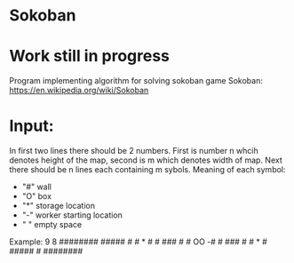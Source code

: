 # Sokoban
# Work still in progress 

Program implementing algorithm for solving sokoban game
Sokoban: https://en.wikipedia.org/wiki/Sokoban

# Input:

In first two lines there should be 2 numbers. First is number n whcih denotes height of the map, second is m which denotes width of map.
Next there should be n lines each containing m sybols.
Meaning of each symbol:
- "#" wall
- "O" box
- "*" storage location
- "-" worker starting location
- " " empty space

Example:
9 8
\#\#\#\#\#\#\#\#
\#\#\#\#\#  \#
\#  *   \#
\# \#\#\#  \#
\#  OO -\#
\# \#\#\#  \#
\#  *   \#
\#\#\#\#\#  \#
\#\#\#\#\#\#\#\#
